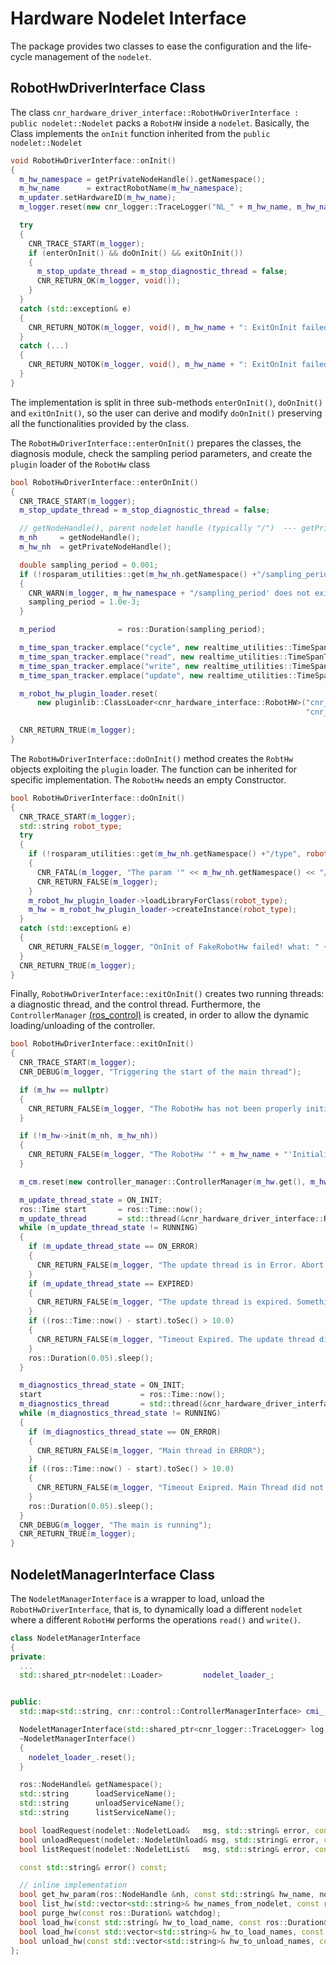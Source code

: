 # Hardware Nodelet Interface

The package provides two classes to ease the configuration and the life-cycle management of the `nodelet`.

## RobotHwDriverInterface Class

The class `cnr_hardware_driver_interface::RobotHwDriverInterface : public nodelet::Nodelet`  packs a `RobotHW` inside a `nodelet`. Basically, the Class implements the `onInit` function inherited from the `public nodelet::Nodelet`

```cpp
void RobotHwDriverInterface::onInit()
{
  m_hw_namespace = getPrivateNodeHandle().getNamespace();
  m_hw_name      = extractRobotName(m_hw_namespace);
  m_updater.setHardwareID(m_hw_name);
  m_logger.reset(new cnr_logger::TraceLogger("NL_" + m_hw_name, m_hw_namespace));

  try
  {
    CNR_TRACE_START(m_logger);
    if (enterOnInit() && doOnInit() && exitOnInit())
    {
      m_stop_update_thread = m_stop_diagnostic_thread = false;
      CNR_RETURN_OK(m_logger, void());
    }
  }
  catch (std::exception& e)
  {
    CNR_RETURN_NOTOK(m_logger, void(), m_hw_name + ": ExitOnInit failed. Exception caught: " + std::string(e.what()));
  }
  catch (...)
  {
    CNR_RETURN_NOTOK(m_logger, void(), m_hw_name + ": ExitOnInit failed. UNhandled Exception");
  }
}
```

The implementation is split in three sub-methods `enterOnInit()`, `doOnInit()` and `exitOnInit()`, so the user can derive and modify `doOnInit()` preserving all the functionalities provided by the class.

The `RobotHwDriverInterface::enterOnInit()` prepares the classes, the diagnosis module, check the sampling period parameters, and create the `plugin` loader of the `RobotHw` class

```cpp
bool RobotHwDriverInterface::enterOnInit()
{
  CNR_TRACE_START(m_logger);
  m_stop_update_thread = m_stop_diagnostic_thread = false;

  // getNodeHandle(), parent nodelet handle (typically "/")  --- getPrivateNodeHandle() -> /nodelet_name/
  m_nh     = getNodeHandle();
  m_hw_nh  = getPrivateNodeHandle();

  double sampling_period = 0.001;
  if (!rosparam_utilities::get(m_hw_nh.getNamespace() +"/sampling_period", sampling_period))
  {
    CNR_WARN(m_logger, m_hw_namespace + "/sampling_period' does not exist, set equal to 0.001");
    sampling_period = 1.0e-3;
  }

  m_period              = ros::Duration(sampling_period);

  m_time_span_tracker.emplace("cycle", new realtime_utilities::TimeSpanTracker(int(10.0 / sampling_period), sampling_period));
  m_time_span_tracker.emplace("read", new realtime_utilities::TimeSpanTracker(int(10.0 / sampling_period), sampling_period));
  m_time_span_tracker.emplace("write", new realtime_utilities::TimeSpanTracker(int(10.0 / sampling_period), sampling_period));
  m_time_span_tracker.emplace("update", new realtime_utilities::TimeSpanTracker(int(10.0 / sampling_period), sampling_period));

  m_robot_hw_plugin_loader.reset(
      new pluginlib::ClassLoader<cnr_hardware_interface::RobotHW>("cnr_hardware_interface",
                                                                  "cnr_hardware_interface::RobotHW"));

  CNR_RETURN_TRUE(m_logger);
}
```

The `RobotHwDriverInterface::doOnInit()` method creates the `RobtHw` objects exploiting the `plugin` loader. The function can be inherited for specific implementation. The `RobotHw` needs an empty Constructor.

```cpp
bool RobotHwDriverInterface::doOnInit()
{
  CNR_TRACE_START(m_logger);
  std::string robot_type;
  try
  {
    if (!rosparam_utilities::get(m_hw_nh.getNamespace() +"/type", robot_type))
    {
      CNR_FATAL(m_logger, "The param '" << m_hw_nh.getNamespace() << "/type' is missing! Abort.");
      CNR_RETURN_FALSE(m_logger);
    }
    m_robot_hw_plugin_loader->loadLibraryForClass(robot_type);
    m_hw = m_robot_hw_plugin_loader->createInstance(robot_type);
  }
  catch (std::exception& e)
  {
    CNR_RETURN_FALSE(m_logger, "OnInit of FakeRobotHw failed! what: " + std::string(e.what()));
  }
  CNR_RETURN_TRUE(m_logger);
}
```

Finally, `RobotHwDriverInterface::exitOnInit()` creates two running threads: a diagnostic thread, and the control thread. Furthermore, the `ControllerManager` [(ros_control)](http://wiki.ros.org/ros_control) is created, in order to allow the dynamic loading/unloading of the controller. 

```cpp
bool RobotHwDriverInterface::exitOnInit()
{
  CNR_TRACE_START(m_logger);
  CNR_DEBUG(m_logger, "Triggering the start of the main thread");

  if (m_hw == nullptr)
  {
    CNR_RETURN_FALSE(m_logger, "The RobotHw has not been properly initialized in the doOnInit() function. Abort.");
  }

  if (!m_hw->init(m_nh, m_hw_nh))
  {
    CNR_RETURN_FALSE(m_logger, "The RobotHw '" + m_hw_name + "'Initialization failed. Abort.");
  }

  m_cm.reset(new controller_manager::ControllerManager(m_hw.get(), m_hw_nh));

  m_update_thread_state = ON_INIT;
  ros::Time start       = ros::Time::now();
  m_update_thread       = std::thread(&cnr_hardware_driver_interface::RobotHwDriverInterface::controlUpdateThread, this);
  while (m_update_thread_state != RUNNING)
  {
    if (m_update_thread_state == ON_ERROR)
    {
      CNR_RETURN_FALSE(m_logger, "The update thread is in Error. Abort.");
    }
    if (m_update_thread_state == EXPIRED)
    {
      CNR_RETURN_FALSE(m_logger, "The update thread is expired. Something went wrong during the start. Abort.");
    }
    if ((ros::Time::now() - start).toSec() > 10.0)
    {
      CNR_RETURN_FALSE(m_logger, "Timeout Expired. The update thread did not yet started. Abort.");
    }
    ros::Duration(0.05).sleep();
  }

  m_diagnostics_thread_state = ON_INIT;
  start                      = ros::Time::now();
  m_diagnostics_thread       = std::thread(&cnr_hardware_driver_interface::RobotHwDriverInterface::diagnosticsThread, this);
  while (m_diagnostics_thread_state != RUNNING)
  {
    if (m_diagnostics_thread_state == ON_ERROR)
    {
      CNR_RETURN_FALSE(m_logger, "Main thread in ERROR");
    }
    if ((ros::Time::now() - start).toSec() > 10.0)
    {
      CNR_RETURN_FALSE(m_logger, "Timeout Exipred. Main Thread did not started yet. Abort.");
    }
    ros::Duration(0.05).sleep();
  }
  CNR_DEBUG(m_logger, "The main is running");
  CNR_RETURN_TRUE(m_logger);
}
```

## NodeletManagerInterface Class

The `NodeletManagerInterface` is a wrapper to load, unload the `RobotHwDriverInterface`, that is, to dynamically load a different `nodelet` where a different `RobotHW` performs the operations `read()` and `write()`.

```cpp
class NodeletManagerInterface
{
private:
  ...
  std::shared_ptr<nodelet::Loader>         nodelet_loader_;


public:
  std::map<std::string, cnr::control::ControllerManagerInterface> cmi_;

  NodeletManagerInterface(std::shared_ptr<cnr_logger::TraceLogger> log, const std::string& root_ns, const std::string& nodelet_manager_ns = "/configuration_nodelet_manager");
  ~NodeletManagerInterface()
  {
    nodelet_loader_.reset();
  }

  ros::NodeHandle& getNamespace();
  std::string      loadServiceName();
  std::string      unloadServiceName();
  std::string      listServiceName();

  bool loadRequest(nodelet::NodeletLoad&   msg, std::string& error, const ros::Duration&  watchdog = ros::Duration(0.0));
  bool unloadRequest(nodelet::NodeletUnload& msg, std::string& error, const ros::Duration&  watchdog = ros::Duration(0.0));
  bool listRequest(nodelet::NodeletList&   msg, std::string& error, const ros::Duration&  watchdog = ros::Duration(0.0));

  const std::string& error() const;

  // inline implementation
  bool get_hw_param(ros::NodeHandle &nh, const std::string& hw_name, nodelet::NodeletLoadRequest& request);
  bool list_hw(std::vector<std::string>& hw_names_from_nodelet, const ros::Duration& watchdog);
  bool purge_hw(const ros::Duration& watchdog);
  bool load_hw(const std::string& hw_to_load_name, const ros::Duration& watchdog, bool double_check);
  bool load_hw(const std::vector<std::string>& hw_to_load_names, const ros::Duration& watchdog, bool double_check);
  bool unload_hw(const std::vector<std::string>& hw_to_unload_names, const ros::Duration& watchdog);
};
```